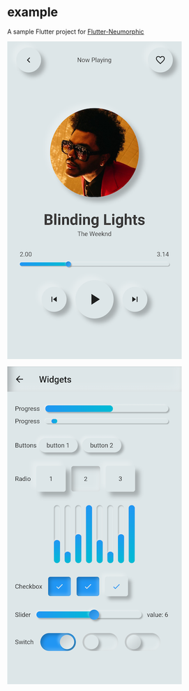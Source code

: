 # example

A sample Flutter project for [Flutter-Neumorphic](https://github.com/gsmlg-dev/Flutter-Neumorphic)

[![neumorphic_widget](./medias/showcase_1_small.png)]()

[![neumorphic_widget](./medias/showcase_2_small.png)]()